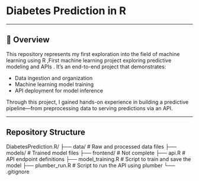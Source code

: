 # Diabetes Prediction in R

---

## 📝 Overview

This repository represents my first exploration into the field of machine learning using R ,First machine learning project exploring predictive modeling and APIs
. It’s an end-to-end project that demonstrates:

- Data ingestion and organization
- Machine learning model training
- API deployment for model inference

Through this project, I gained hands-on experience in building a predictive pipeline—from preprocessing data to serving predictions via an API.


---

##  Repository Structure

DiabetesPrediction.R/
├── data/                 # Raw and processed data files
├── models/               # Trained model files
├── frontend/             # Not complete 
├── api.R                 # API endpoint definitions
├── model_training.R      # Script to train and save the model
├── plumber_run.R         # Script to run the API using plumber
└── .gitignore
